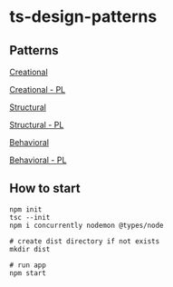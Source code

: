 # ts-design-patterns

## Patterns

[Creational](./doc/behavioral/README.md)

[Creational - PL](./doc/behavioral/README_PL.md)

[Structural](./doc/structural/README.md)

[Structural - PL](./doc/structural/README_PL.md)

[Behavioral](./doc/behavioral/README.md)

[Behavioral - PL](./doc/behavioral/README_PL.md)



## How to start

```shell
npm init
tsc --init
npm i concurrently nodemon @types/node

# create dist directory if not exists
mkdir dist

# run app
npm start
```
